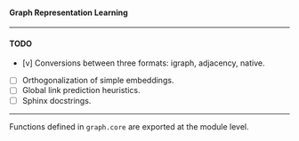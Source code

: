 #### Graph Representation Learning

---

#### TODO
- [v] Conversions between three formats: igraph, adjacency, native.
- [ ] Orthogonalization of simple embeddings. 
- [ ] Global link prediction heuristics. 
- [ ] Sphinx docstrings. 

---

Functions defined in `graph.core` are exported at the module level.  

